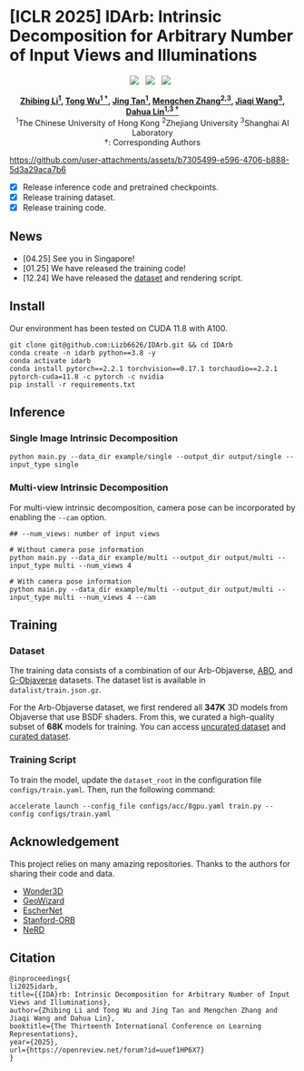 # [ICLR 2025] IDArb: Intrinsic Decomposition for Arbitrary Number of Input Views and Illuminations

<div align="center">

 <a href='https://lizb6626.github.io/IDArb/'><img src='https://img.shields.io/badge/Project-Page-Green'></a> &nbsp;
 <a href='https://huggingface.co/datasets/lizb6626/Arb-Objaverse'><img src='https://img.shields.io/badge/%F0%9F%A4%97%20Hugging%20Face-Dataset-blue'></a> &nbsp;
 <a href='https://arxiv.org/abs/2412.12083'><img src='https://img.shields.io/badge/arXiv-2412.12083-b31b1b.svg'></a> &nbsp;

**[Zhibing Li<sup>1</sup>](https://lizb6626.github.io/), 
[Tong Wu<sup>1 &dagger;</sup>](https://wutong16.github.io/), 
[Jing Tan<sup>1</sup>](https://sparkstj.github.io/), 
[Mengchen Zhang<sup>2,3</sup>](https://kszpxxzmc.github.io/), 
[Jiaqi Wang<sup>3</sup>](https://myownskyw7.github.io/), 
[Dahua Lin<sup>1,3 &dagger;</sup>](http://dahua.site/)** 
<br>
<sup>1</sup>The Chinese University of Hong Kong
<sup>2</sup>Zhejiang University
<sup>3</sup>Shanghai AI Laboratory
<br>
&dagger;: Corresponding Authors

</div>

https://github.com/user-attachments/assets/b7305499-e596-4706-b888-5d3a29aca7b6

- [x] Release inference code and pretrained checkpoints.
- [x] Release training dataset.
- [x] Release training code.

## News

- [04.25] See you in Singapore!
- [01.25] We have released the training code!
- [12.24] We have released the [dataset](https://huggingface.co/datasets/lizb6626/Arb-Objaverse) and rendering script.

## Install

Our environment has been tested on CUDA 11.8 with A100.

```
git clone git@github.com:Lizb6626/IDArb.git && cd IDArb
conda create -n idarb python==3.8 -y
conda activate idarb
conda install pytorch==2.2.1 torchvision==0.17.1 torchaudio==2.2.1 pytorch-cuda=11.8 -c pytorch -c nvidia
pip install -r requirements.txt
```

## Inference

### Single Image Intrinsic Decomposition
```
python main.py --data_dir example/single --output_dir output/single --input_type single
```

### Multi-view Intrinsic Decomposition
For multi-view intrinsic decomposition, camera pose can be incorporated by enabling the `--cam` option.
```
## --num_views: number of input views

# Without camera pose information
python main.py --data_dir example/multi --output_dir output/multi --input_type multi --num_views 4

# With camera pose information
python main.py --data_dir example/multi --output_dir output/multi --input_type multi --num_views 4 --cam
```

## Training

### Dataset

The training data consists of a combination of our Arb-Objaverse, [ABO](https://amazon-berkeley-objects.s3.amazonaws.com/index.html), and [G-Objaverse](https://github.com/modelscope/richdreamer/tree/main/dataset/gobjaverse) datasets. The dataset list is available in `datalist/train.json.gz`.

For the Arb-Objaverse dataset, we first rendered all **347K** 3D models from Objaverse that use BSDF shaders. From this, we curated a high-quality subset of **68K** models for training.  You can access [uncurated dataset](https://huggingface.co/datasets/lizb6626/Arb-Objaverse/tree/main/data_uncurated) and [curated dataset](https://huggingface.co/datasets/lizb6626/Arb-Objaverse/tree/main/data).

### Training Script

To train the model, update the `dataset_root` in the configuration file `configs/train.yaml`. Then, run the following command:
```
accelerate launch --config_file configs/acc/8gpu.yaml train.py --config configs/train.yaml
```

## Acknowledgement

This project relies on many amazing repositories. Thanks to the authors for sharing their code and data.

- [Wonder3D](https://github.com/xxlong0/Wonder3D)
- [GeoWizard](https://github.com/fuxiao0719/GeoWizard)
- [EscherNet](https://github.com/kxhit/EscherNet)
- [Stanford-ORB](https://github.com/StanfordORB/Stanford-ORB)
- [NeRD](https://github.com/cgtuebingen/NeRD-Neural-Reflectance-Decomposition/tree/master)

## Citation
```
@inproceedings{
li2025idarb,
title={{IDA}rb: Intrinsic Decomposition for Arbitrary Number of Input Views and Illuminations},
author={Zhibing Li and Tong Wu and Jing Tan and Mengchen Zhang and Jiaqi Wang and Dahua Lin},
booktitle={The Thirteenth International Conference on Learning Representations},
year={2025},
url={https://openreview.net/forum?id=uuef1HP6X7}
}
```
